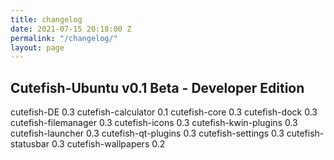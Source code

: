 ```yaml
---
title: changelog
date: 2021-07-15 20:18:00 Z
permalink: "/changelog/"
layout: page
---
```


## **Cutefish-Ubuntu v0.1 Beta - Developer Edition**

cutefish-DE            0.3
cutefish-calculator    0.1
cutefish-core          0.3 
cutefish-dock          0.3 
cutefish-filemanager   0.3 
cutefish-icons         0.3 
cutefish-kwin-plugins  0.3 
cutefish-launcher      0.3 
cutefish-qt-plugins    0.3
cutefish-settings      0.3
cutefish-statusbar     0.3
cutefish-wallpapers    0.2
